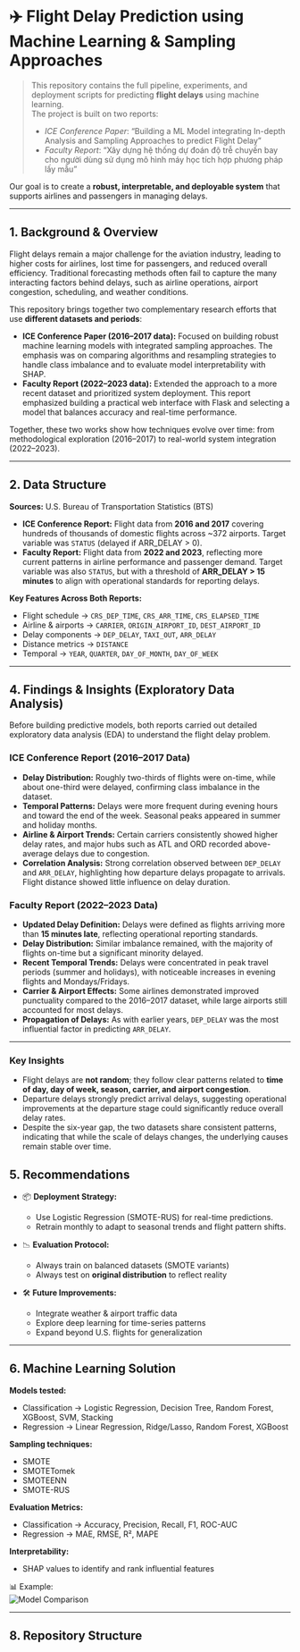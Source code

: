 # ✈️ Flight Delay Prediction using Machine Learning & Sampling Approaches

> This repository contains the full pipeline, experiments, and deployment scripts for predicting **flight delays** using machine learning.  
> The project is built on two reports:  
> - *ICE Conference Paper*: “Building a ML Model integrating In-depth Analysis and Sampling Approaches to predict Flight Delay”  
> - *Faculty Report*: “Xây dựng hệ thống dự đoán độ trễ chuyến bay cho người dùng sử dụng mô hình máy học tích hợp phương pháp lấy mẫu”  

Our goal is to create a **robust, interpretable, and deployable system** that supports airlines and passengers in managing delays.

---
## 1. Background & Overview

Flight delays remain a major challenge for the aviation industry, leading to higher costs for airlines, lost time for passengers, and reduced overall efficiency. Traditional forecasting methods often fail to capture the many interacting factors behind delays, such as airline operations, airport congestion, scheduling, and weather conditions.  

This repository brings together two complementary research efforts that use **different datasets and periods**:  

- **ICE Conference Paper (2016–2017 data):** Focused on building robust machine learning models with integrated sampling approaches. The emphasis was on comparing algorithms and resampling strategies to handle class imbalance and to evaluate model interpretability with SHAP.  
- **Faculty Report (2022–2023 data):** Extended the approach to a more recent dataset and prioritized system deployment. This report emphasized building a practical web interface with Flask and selecting a model that balances accuracy and real-time performance.  

Together, these two works show how techniques evolve over time: from methodological exploration (2016–2017) to real-world system integration (2022–2023).

---

## 2. Data Structure

**Sources:** U.S. Bureau of Transportation Statistics (BTS)  

- **ICE Conference Report:** Flight data from **2016 and 2017** covering hundreds of thousands of domestic flights across ~372 airports. Target variable was `STATUS` (delayed if ARR_DELAY > 0).  
- **Faculty Report:** Flight data from **2022 and 2023**, reflecting more current patterns in airline performance and passenger demand. Target variable was also `STATUS`, but with a threshold of **ARR_DELAY > 15 minutes** to align with operational standards for reporting delays.  

**Key Features Across Both Reports:**
- Flight schedule → `CRS_DEP_TIME`, `CRS_ARR_TIME`, `CRS_ELAPSED_TIME`  
- Airline & airports → `CARRIER`, `ORIGIN_AIRPORT_ID`, `DEST_AIRPORT_ID`  
- Delay components → `DEP_DELAY`, `TAXI_OUT`, `ARR_DELAY`  
- Distance metrics → `DISTANCE`  
- Temporal → `YEAR`, `QUARTER`, `DAY_OF_MONTH`, `DAY_OF_WEEK`

---

## 4. Findings & Insights (Exploratory Data Analysis)

Before building predictive models, both reports carried out detailed exploratory data analysis (EDA) to understand the flight delay problem.

### ICE Conference Report (2016–2017 Data)
- **Delay Distribution:** Roughly two-thirds of flights were on-time, while about one-third were delayed, confirming class imbalance in the dataset.  
- **Temporal Patterns:** Delays were more frequent during evening hours and toward the end of the week. Seasonal peaks appeared in summer and holiday months.  
- **Airline & Airport Trends:** Certain carriers consistently showed higher delay rates, and major hubs such as ATL and ORD recorded above-average delays due to congestion.  
- **Correlation Analysis:** Strong correlation observed between `DEP_DELAY` and `ARR_DELAY`, highlighting how departure delays propagate to arrivals. Flight distance showed little influence on delay duration.  

### Faculty Report (2022–2023 Data)
- **Updated Delay Definition:** Delays were defined as flights arriving more than **15 minutes late**, reflecting operational reporting standards.  
- **Delay Distribution:** Similar imbalance remained, with the majority of flights on-time but a significant minority delayed.  
- **Recent Temporal Trends:** Delays were concentrated in peak travel periods (summer and holidays), with noticeable increases in evening flights and Mondays/Fridays.  
- **Carrier & Airport Effects:** Some airlines demonstrated improved punctuality compared to the 2016–2017 dataset, while large airports still accounted for most delays.  
- **Propagation of Delays:** As with earlier years, `DEP_DELAY` was the most influential factor in predicting `ARR_DELAY`.  

---

### Key Insights
- Flight delays are **not random**; they follow clear patterns related to **time of day, day of week, season, carrier, and airport congestion**.  
- Departure delays strongly predict arrival delays, suggesting operational improvements at the departure stage could significantly reduce overall delay rates.  
- Despite the six-year gap, the two datasets share consistent patterns, indicating that while the scale of delays changes, the underlying causes remain stable over time.


## 5. Recommendations

- 📦 **Deployment Strategy:**  
  - Use Logistic Regression (SMOTE-RUS) for real-time predictions.  
  - Retrain monthly to adapt to seasonal trends and flight pattern shifts.  

- 📉 **Evaluation Protocol:**  
  - Always train on balanced datasets (SMOTE variants)  
  - Always test on **original distribution** to reflect reality  

- 🛠 **Future Improvements:**  
  - Integrate weather & airport traffic data  
  - Explore deep learning for time-series patterns  
  - Expand beyond U.S. flights for generalization  

---

## 6. Machine Learning Solution

**Models tested:**
- Classification → Logistic Regression, Decision Tree, Random Forest, XGBoost, SVM, Stacking  
- Regression → Linear Regression, Ridge/Lasso, Random Forest, XGBoost  

**Sampling techniques:**
- SMOTE  
- SMOTETomek  
- SMOTEENN  
- SMOTE-RUS  

**Evaluation Metrics:**
- Classification → Accuracy, Precision, Recall, F1, ROC-AUC  
- Regression → MAE, RMSE, R², MAPE  

**Interpretability:**
- SHAP values to identify and rank influential features  

📊 Example:  
![Model Comparison](reports/figures/model_comparison.png)

---

## 8. Repository Structure

